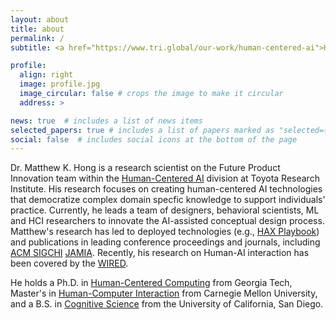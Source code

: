 ```yaml
---
layout: about
title: about
permalink: /
subtitle: <a href="https://www.tri.global/our-work/human-centered-ai">Human-Centered AI</a>, Toyota Research Institute.

profile:
  align: right
  image: profile.jpg
  image_circular: false # crops the image to make it circular
  address: >

news: true  # includes a list of news items
selected_papers: true # includes a list of papers marked as "selected={true}"
social: false  # includes social icons at the bottom of the page
---
```


Dr. Matthew K. Hong is a research scientist on the Future Product Innovation team within the [Human-Centered AI](https://www.tri.global/our-work/human-centered-ai) division at Toyota Research Institute. His research focuses on creating human-centered AI technologies that democratize complex domain specfic knowledge to support individuals' practice. Currently, he leads a team of designers, behavioral scientists, ML and HCI researchers to innovate the AI-assisted conceptual design process. Matthew's research has led to deployed technologies (e.g., [HAX Playbook](https://www.microsoft.com/en-us/haxtoolkit/playbook/)) and publications in leading conference proceedings and journals, including [ACM SIGCHI](https://sigchi.org/) [JAMIA](https://academic.oup.com/jamia). Recently, his research on Human-AI interaction has been covered by the [WIRED](https://www.wired.com/story/efforts-make-text-ai-less-racist-terrible/).

He holds a Ph.D. in [Human-Centered Computing](https://www.ic.gatech.edu/academics/human-centered-computing-phd-program) from Georgia Tech, Master's in [Human-Computer Interaction](https://www.hcii.cmu.edu/academics/mhci) from Carnegie Mellon University, and a B.S. in [Cognitive Science](http://www.cogsci.ucsd.edu/) from the University of California, San Diego.


